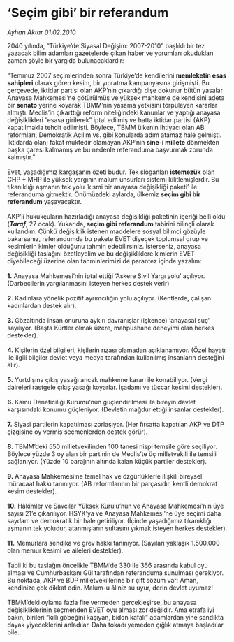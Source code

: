 # ‘Seçim gibi’ bir referandum

*Ayhan Aktar 01.02.2010*

<div class="taraf_structure_2col_1zq">
<div class="margen_n">



 <p>2040 yılında, “Türkiye’de Siyasal Değişim: 2007-2010” başlıklı bir tez yazacak bilim adamları gazetelerde çıkan haber ve yorumları okudukları zaman şöyle bir yargıda bulunacaklardır: <br/><br/>“Temmuz 2007 seçimlerinden sonra Türkiye’de kendilerini <b>memleketin esas sahipleri</b> olarak gören kesim, bir yıpratma kampanyasına girişmişti. Bu çerçevede, iktidar partisi olan AKP’nin çıkardığı dişe dokunur bütün yasalar Anayasa Mahkemesi’ne götürülmüş ve yüksek mahkeme de kendisini adeta bir <b>senato</b> yerine koyarak TBMM’nin yasama yetkisini törpüleyen kararlar almıştı. Meclis’in çıkarttığı reform niteliğindeki kanunlar ve yaptığı anayasa değişiklikleri “esasa girilerek” iptal edilmiş ve hatta iktidar partisi (AKP) kapatılmakla tehdit edilmişti. Böylece, TBMM ülkenin ihtiyacı olan AB reformları, Demokratik Açılım vs. gibi konularda adım atamaz hale gelmişti. İktidarda olan; fakat muktedir olamayan AKP’nin <b>sine-i millete</b> dönmekten başka çaresi kalmamış ve bu nedenle referanduma başvurmak zorunda kalmıştır.” <br/><br/>Evet, yaşadığımız kargaşanın özeti budur. Tek sloganları <b>istemezük</b> olan CHP + MHP ile yüksek yargının malum unsurları sistemi kilitlemişlerdir. Bu tıkanıklığı aşmanın tek yolu ‘kısmi bir anayasa değişikliği paketi’ ile referanduma gitmektir. Önümüzdeki aylarda, ülkemiz <b>seçim gibi bir referandum</b> yaşayacaktır. <br/><br/>AKP’li hukukçuların hazırladığı anayasa değişikliği paketinin içeriği belli oldu (<b><i>Taraf</i></b>, 27 ocak). Yukarıda, <b>seçim gibi referandum</b> tabirini bilinçli olarak kullandım. Çünkü değişiklik istenen maddelere sosyal bilimci gözüyle bakarsanız, referandumda bu pakete EVET diyecek toplumsal grup ve kesimlerin kimler olduğunu tahmin edebilirsiniz. İsterseniz, anayasa değişikliği taslağını özetleyelim ve bu değişikliklere kimlerin EVET diyebileceği üzerine olan tahminlerimizi de parantez içinde yazalım:<b> <br/><br/>1.</b> Anayasa Mahkemesi’nin iptal ettiği ‘Askere Sivil Yargı yolu’ açılıyor. (Darbecilerin yargılanmasını isteyen herkes destek verir)<b> <br/><br/>2.</b> Kadınlara yönelik pozitif ayrımcılığın yolu açılıyor. (Kentlerde, çalışan kadınlardan destek alır).<b> <br/><br/>3.</b> Gözaltında insan onuruna aykırı davranışlar (işkence) ‘anayasal suç’ sayılıyor. (Başta Kürtler olmak üzere, mahpushane deneyimi olan herkes destekler).<b> <br/><br/>4.</b> Kişilerin özel bilgileri, kişilerin rızası olamadan açıklanamıyor. (Özel hayatı ile ilgili bilgiler devlet veya medya tarafından kullanılmış insanların desteğini alır).<b> <br/><br/>5.</b> Yurtdışına çıkış yasağı ancak mahkeme kararı ile konabiliyor. (Vergi daireleri rastgele çıkış yasağı koyarlar. İşadamı ve tüccar kesimi destekler).<b> <br/><br/>6.</b> Kamu Deneticiliği Kurumu’nun güçlendirilmesi ile bireyin devlet karşısındaki konumu güçleniyor. (Devletin mağdur ettiği insanlar destekler).<b> <br/><br/>7.</b> Siyasi partilerin kapatılması zorlaşıyor. (Her fırsatta kapatılan AKP ve DTP çizgisine oy vermiş seçmenlerden destek görür).<b> <br/><br/>8.</b> TBMM’deki 550 milletvekilinden 100 tanesi nispi temsile göre seçiliyor. Böylece yüzde 3 oy alan bir partinin de Meclis’te üç milletvekili ile temsili sağlanıyor. (Yüzde 10 barajının altında kalan küçük partiler destekler).<b> <br/><br/>9.</b> Anayasa Mahkemesi’ne temel hak ve özgürlüklerle ilişkili bireysel müracaat hakkı tanınıyor. (AB reformlarının bir parçasıdır, kentli demokrat kesim destekler).<b> <br/><br/>10.</b> Hâkimler ve Savcılar Yüksek Kurulu’nun ve Anayasa Mahkemesi’nin üye sayısı 21’e çıkarılıyor. HSYK’ya ve Anayasa Mahkemesi’ne üye seçimi daha saydam ve demokratik bir hale getiriliyor. (İçinde yaşadığımız tıkanıklığı aşmanın tek yoludur, atanmışların sultasını yıkmak isteyen herkes destekler).<b> <br/><br/>11.</b> Memurlara sendika ve grev hakkı tanınıyor. (Sayıları yaklaşık 1.500.000 olan memur kesimi ve aileleri destekler). <br/><br/>Tabii ki bu taslağın öncelikle TBMM’de 330 ile 366 arasında kabul oyu alması ve Cumhurbaşkanı Gül tarafından referanduma sunulması gerekiyor. Bu noktada, AKP ve BDP milletvekillerine bir çift sözüm var: Aman, kendinize çok dikkat edin. Malum-u âliniz su uyur, derin devlet uyumaz! <br/><br/>TBMM’deki oylama fazla fire vermeden gerçekleşirse, bu anayasa değişikliklerinin seçmenden EVET oyu alması zor değildir. Ama etrafa iyi bakın, birileri “kıllı göbeğini kaşıyan, bidon kafalı” adamlardan yine sandıkta dayak yiyeceklerini anladılar. Daha tokadı yemeden çığlık atmaya başladılar bile...</p>
<br/>
<br/>
<br/>



<br/>


<div id="taraf_not">
</div>

</div>


</div>
